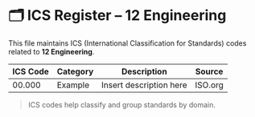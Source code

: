 # 🗂 ICS Register – 12 Engineering

This file maintains ICS (International Classification for Standards) codes related to **12 Engineering**.

| ICS Code | Category | Description | Source |
|----------|----------|-------------|--------|
| 00.000   | Example  | Insert description here | ISO.org |

> ICS codes help classify and group standards by domain.
